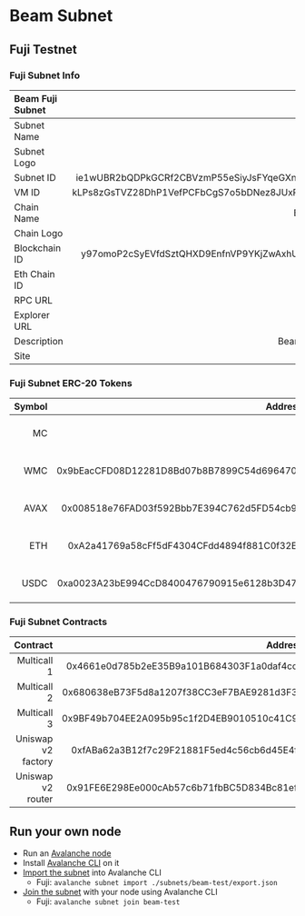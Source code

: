 # Beam Subnet

## Fuji Testnet

### Fuji Subnet Info

| Beam Fuji Subnet |                                                   |
| :--------------- | ------------------------------------------------: |
| Subnet Name      |                                              Beam |
| Subnet Logo      |                                               tbd |
| Subnet ID        | ie1wUBR2bQDPkGCRf2CBVzmP55eSiyJsFYqeGXnTYt2r33aKW |
| VM ID            | kLPs8zGsTVZ28DhP1VefPCFbCgS7o5bDNez8JUxPVw9E6Ubbz |
| Chain Name       |                                      Beam Testnet |
| Chain Logo       |                                               tbd |
| Blockchain ID    | y97omoP2cSyEVfdSztQHXD9EnfnVP9YKjZwAxhUfGbLAPYT9t |
| Eth Chain ID     |                                             13337 |
| RPC URL          |                                               tbd |
| Explorer URL     |                                               tbd |
| Description      |                                  Beam Fuji Subnet |
| Site             |                                               tbd |

### Fuji Subnet ERC-20 Tokens

| Symbol |                                    Address | Decimals |                                                  Logo                                                   |            Description |
| -----: | -----------------------------------------: | -------: | :-----------------------------------------------------------------------------------------------------: | ---------------------: |
|     MC |                                            |       18 |              ![MC logo](https://assets.coingecko.com/coins/images/19304/small/Db4XqML.png)              | Beam mock native token |
|    WMC | 0x9bEacCFD08D12281D8Bd07b8B7899C54d6964700 |       18 |              ![MC logo](https://assets.coingecko.com/coins/images/19304/small/Db4XqML.png)              |        Mock Wrapped MC |
|   AVAX | 0x008518e76FAD03f592Bbb7E394C762d5FD54cb97 |       18 | ![AVAX logo](https://assets.coingecko.com/coins/images/12559/small/Avalanche_Circle_RedWhite_Trans.png) |      Mock Bridged AVAX |
|    ETH | 0xA2a41769a58cFf5dF4304CFdd4894f881C0f32E8 |       18 |           ![Ethereum logo](https://assets.coingecko.com/coins/images/279/small/ethereum.png)            |     Mock Bridged Ether |
|   USDC | 0xa0023A23bE994CcD8400476790915e6128b3D474 |        6 |          ![USDC logo](https://assets.coingecko.com/coins/images/6319/small/USD_Coin_icon.png)           |      Mock Bridged USDC |

### Fuji Subnet Contracts

|           Contract |                                    Address | Description |
| -----------------: | -----------------------------------------: | ----------: |
|        Multicall 1 | 0x4661e0d785b2eE35B9a101B684303F1a0daf4cc5 |             |
|        Multicall 2 | 0x680638eB73F5d8a1207f38CC3eF7BAE9281d3F32 |             |
|        Multicall 3 | 0x9BF49b704EE2A095b95c1f2D4EB9010510c41C9E |             |
| Uniswap v2 factory | 0xfABa62a3B12f7c29F21881F5ed4c56cb6d45E4fb |             |
|  Uniswap v2 router | 0x91FE6E298Ee000cAb57c6b71fbBC5D834Bc81ef1 |             |

## Run your own node

- Run an [Avalanche node](https://docs.avax.network/nodes/build/set-up-node-with-installer)
- Install [Avalanche CLI](https://docs.avax.network/subnets/install-avalanche-cli) on it
- [Import the subnet](https://docs.avax.network/subnets/how-to-import-subnet) into Avalanche CLI
  - Fuji: `avalanche subnet import ./subnets/beam-test/export.json`
- [Join the subnet](https://docs.avax.network/subnets/deploying-subnets-on-prod#joining-a-subnet) with your node using Avalanche CLI
  - Fuji: `avalanche subnet join beam-test`
